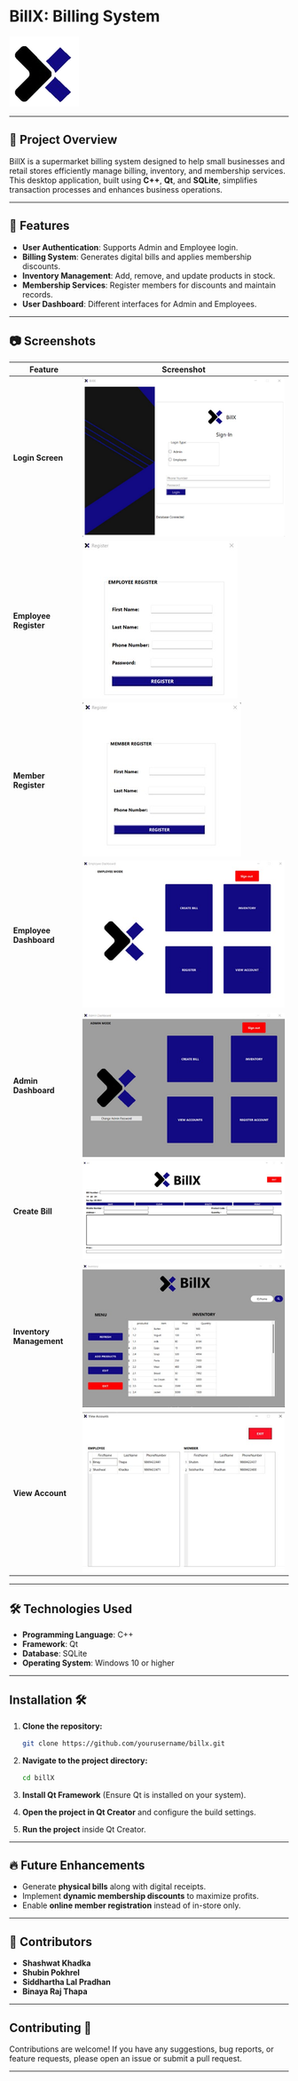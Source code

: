 # BillX: Billing System

![BillX Logo](images/logo.png) 

---

## 📌 Project Overview
BillX is a supermarket billing system designed to help small businesses and retail stores efficiently manage billing, inventory, and membership services. This desktop application, built using **C++**, **Qt**, and **SQLite**, simplifies transaction processes and enhances business operations.

---

## 🚀 Features
- **User Authentication**: Supports Admin and Employee login.
- **Billing System**: Generates digital bills and applies membership discounts.
- **Inventory Management**: Add, remove, and update products in stock.
- **Membership Services**: Register members for discounts and maintain records.
- **User Dashboard**: Different interfaces for Admin and Employees.

---

## 📷 Screenshots

| Feature            | Screenshot |
|-------------------|------------|
| **Login Screen**  | ![Login](images/login.jpg) |
| **Employee Register**  | ![Login](images/EmployeeRegister.jpg) |
| **Member Register**  | ![Login](images/MemberRegister.jpg) |
| **Employee Dashboard** | ![Dashboard](images/EmployeeDashboard.jpg) |
| **Admin Dashboard** | ![Admin Dashboard](images/AdminDashboard.jpg) |
| **Create Bill**   | ![Create Bill](images/CreateBill.jpg) |
| **Inventory Management** | ![Inventory](images/InventoryManagement.jpg) |
| **View Account**  | ![View Account](images/ViewAccount.jpg) |

---


## 🛠️ Technologies Used
- **Programming Language**: C++
- **Framework**: Qt
- **Database**: SQLite
- **Operating System**: Windows 10 or higher

---


## Installation 🛠️

1. **Clone the repository:**
   ```bash
   git clone https://github.com/yourusername/billx.git

2. **Navigate to the project directory:**
   ```bash
   cd billX

3. **Install Qt Framework** 
    (Ensure Qt is installed on your system).
   

4. **Open the project in Qt Creator** and configure the build settings.
   
5. **Run the project** inside Qt Creator.
   
---

## 🔥 Future Enhancements
- Generate **physical bills** along with digital receipts.
- Implement **dynamic membership discounts** to maximize profits.
- Enable **online member registration** instead of in-store only.

---

## 🤝 Contributors
- **Shashwat Khadka**
- **Shubin Pokhrel**
- **Siddhartha Lal Pradhan**
- **Binaya Raj Thapa**

---

## Contributing 🤝
Contributions are welcome! If you have any suggestions, bug reports, or feature requests, please open an issue or submit a pull request.

---
